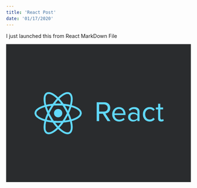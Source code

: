 ```yaml
---
title: 'React Post'
date: '01/17/2020'
---
```


I just launched this from React MarkDown File

![React](./react.jpg)
